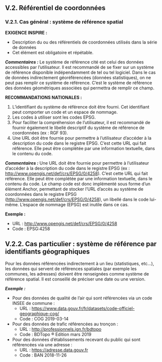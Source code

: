 ## V.2. Référentiel de coordonnées
### V.2.1. Cas général : système de référence spatial
**EXIGENCE INSPIRE :**
- Description du ou des référentiels de coordonnées utilisés dans la série de données
- Cet élément est obligatoire et répétable.

**_Commentaires :_**
Le système de référence cité est celui des données accessibles par l’utilisateur.
Il est recommandé de se fixer sur un système de référence disponible indépendamment de tel ou tel logiciel.
Dans le cas de données indirectement géoréférencées (données statistiques), on ne peut pas remplir ce système de référence. C’est le système de référence des données géométriques associées qui permettra de remplir ce champ.

**RECOMMANDATIONS NATIONALES :**
1. L’identifiant du système de référence doit être fourni. Cet identifiant peut comporter un code et un espace de nommage.
2. Les codes à utiliser sont les codes EPSG.
3. Pour faciliter la compréhension de l’utilisateur, il est recommandé de fournir également le libellé descriptif du système de référence de coordonnées (ex : RGF 93).
4. Une URL doit être fournie pour permettre à l’utilisateur d’accéder à la description du code dans le registre EPSG. C’est cette URL qui fait référence. Elle peut être complétée par une information textuelle, dans le contenu du code.

**_Commentaires :_**
Une URL doit être fournie pour permettre à l’utilisateur d’accéder à la description du code dans le registre EPSG (ex : http://www.opengis.net/def/crs/EPSG/0/4258). C’est cette URL qui fait référence. Elle peut être complétée par une information textuelle, dans le contenu du code.
Le champ code est donc implémenté sous forme d’un élément Anchor, permettant de stocker l’URL d’accès au système de coordonnées dans le registre EPSG (http://www.opengis.net/def/crs/EPSG/0/4258), un libellé dans le code lui-même. L’espace de nommage (EPSG) est inutile dans ce cas.

**Exemple :**
- URL : http://www.opengis.net/def/crs/EPSG/0/4258
- Code : EPSG:4258





## V.2.2. Cas particulier : système de référence par identifiants géographiques
Pour les données référencées indirectement à un lieu (statistiques, etc…), les données qui servent de références spatiales (par exemple les communes, les adresses) doivent être renseignées comme système de référence spatial. Il est conseillé de préciser une date ou une version.

**_Exemple :_**
- Pour des données de qualité de l’air qui sont référencées via un code INSEE de commune :
  - URL : https://www.data.gouv.fr/fr/datasets/code-officiel-geographique-cog/
  - Code : COG 2019-03-14
- Pour des données de trafic référencées au tronçon :
  - URL : http://professionnels.ign.fr/bdtopo
  - Code : BDTopo ® Edition mars 2019
- Pour des données d’établissements recevant du public qui sont référencées via une adresse :
  - URL : https://adresse.data.gouv.fr
  - Code : BAN 2018-11-26


